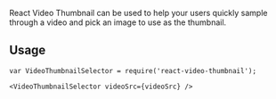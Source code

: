 React Video Thumbnail can be used to help your users quickly sample through a video and pick an image to use as the thumbnail.

## Usage
```
var VideoThumbnailSelector = require('react-video-thumbnail');

<VideoThumbnailSelector videoSrc={videoSrc} />
```
